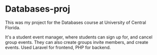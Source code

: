# Databases-proj

This was my project for the Databases course at University of Central Florida.

It's a student event manager, where students can sign up for, and cancel group events. They can also create groups invite members, and create events. Used Laravel for frontend, PHP for backend.
